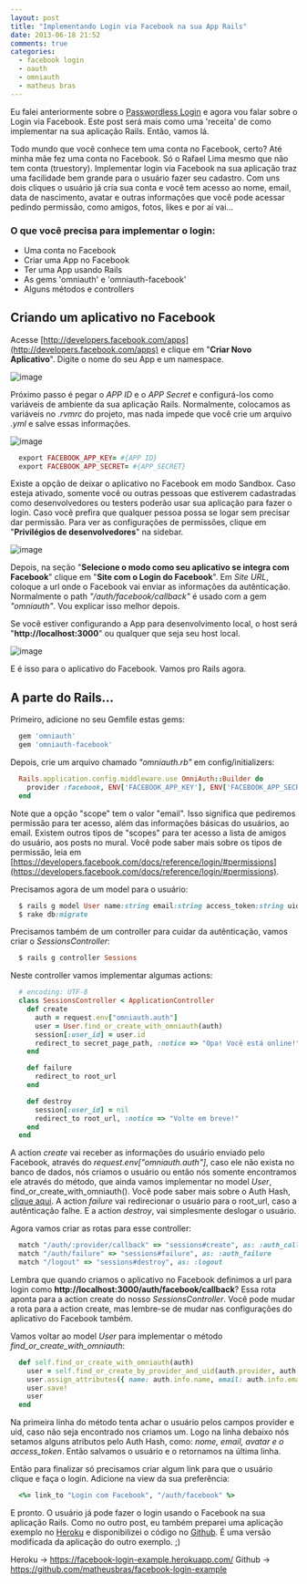 ```yaml
---
layout: post
title: "Implementando Login via Facebook na sua App Rails"
date: 2013-06-18 21:52
comments: true
categories:
  - facebook login
  - oauth
  - omniauth
  - matheus bras
---
```


Eu falei anteriormente sobre o [Passwordless Login](http://helabs.com.br/blog/2013/04/11/passwordless-login/) e agora vou falar sobre o Login via Facebook. Este post será mais como uma 'receita' de como implementar na sua aplicação Rails. Então, vamos lá.

<!--more-->

Todo mundo que você conhece tem uma conta no Facebook, certo? Até minha mãe fez uma conta no Facebook. Só o Rafael Lima mesmo que não tem conta (truestory). Implementar login via Facebook na sua aplicação traz uma facilidade bem grande para o usuário fazer seu cadastro. Com uns dois cliques o usuário já cria sua conta e você tem acesso ao nome, email, data de nascimento, avatar e outras informações que você pode acessar pedindo permissão, como amigos, fotos, likes e por aí vai...

### O que você precisa para implementar o login:
- Uma conta no Facebook
- Criar uma App no Facebook
- Ter uma App usando Rails
- As gems 'omniauth' e 'omniauth-facebook'
- Alguns métodos e controllers

## Criando um aplicativo no Facebook

Acesse [http://developers.facebook.com/apps](http://developers.facebook.com/apps) e clique em "**Criar Novo Aplicativo**". Digite o nome do seu App e um namespace.

![image](/images/posts/facebook-login/img0.png)

Próximo passo é pegar o _APP ID_ e o _APP Secret_ e configurá-los como variáveis de ambiente da sua aplicação Rails. Normalmente, colocamos as variáveis no _.rvmrc_ do projeto, mas nada impede que você crie um arquivo _.yml_ e salve essas informações.

![image](/images/posts/facebook-login/img1.png)

```ruby
  export FACEBOOK_APP_KEY= #{APP ID}
  export FACEBOOK_APP_SECRET= #{APP_SECRET}
```

Existe a opção de deixar o aplicativo no Facebook em modo Sandbox. Caso esteja ativado, somente você ou outras pessoas que estiverem cadastradas como desenvolvedores ou testers poderão usar sua aplicação para fazer o login. Caso você prefira que qualquer pessoa possa se logar sem precisar dar permissão. Para ver as configurações de permissões, clique em "**Privilégios de desenvolvedores**" na sidebar.

![image](/images/posts/facebook-login/img2.png)

Depois, na seção "**Selecione o modo como seu aplicativo se integra com Facebook**" clique em "**Site com o Login do Facebook**". Em _Site URL_, coloque a url onde o Facebook vai enviar as informações da autênticação. Normalmente o path _"/auth/facebook/callback"_ é usado com a gem _"omniauth"_. Vou explicar isso melhor depois.

Se você estiver configurando a App para desenvolvimento local, o host será "**http://localhost:3000**" ou qualquer que seja seu host local.

![image](/images/posts/facebook-login/img4.png)

E é isso para o aplicativo do Facebook. Vamos pro Rails agora.

## A parte do Rails...

Primeiro, adicione no seu Gemfile estas gems:

```ruby
  gem 'omniauth'
  gem 'omniauth-facebook'
```

Depois, crie um arquivo chamado _"omniauth.rb"_ em config/initializers:

```ruby
  Rails.application.config.middleware.use OmniAuth::Builder do
    provider :facebook, ENV['FACEBOOK_APP_KEY'], ENV['FACEBOOK_APP_SECRET'], :scope => "email"
  end
```

Note que a opção "scope" tem o valor "email". Isso significa que pediremos permissão para ter acesso, além das informações básicas do usuários, ao email. Existem outros tipos de "scopes" para ter acesso a lista de amigos do usuário, aos posts no mural. Você pode saber mais sobre os tipos de permissão, leia em [https://developers.facebook.com/docs/reference/login/#permissions](https://developers.facebook.com/docs/reference/login/#permissions).

Precisamos agora de um model para o usuário:

```ruby
  $ rails g model User name:string email:string access_token:string uid:string photo_url:string provider:string
  $ rake db:migrate
```

Precisamos também de um controller para cuidar da autênticação, vamos criar o _SessionsController_:

```ruby
  $ rails g controller Sessions
```

Neste controller vamos implementar algumas actions:

```ruby
  # encoding: UTF-8
  class SessionsController < ApplicationController
    def create
      auth = request.env["omniauth.auth"]
      user = User.find_or_create_with_omniauth(auth)
      session[:user_id] = user.id
      redirect_to secret_page_path, :notice => "Opa! Você está online!"
    end

    def failure
      redirect_to root_url
    end

    def destroy
      session[:user_id] = nil
      redirect_to root_url, :notice => "Volte em breve!"
    end
  end
```

A action _create_ vai receber as informações do usuário enviado pelo Facebook, através do _request.env["omniauth.auth"]_, caso ele não exista no banco de dados, nós criamos o usuário ou então nós somente encontramos ele através do método, que ainda vamos implementar no model _User_, find_or_create_with_omniauth(). Você pode saber mais sobre o Auth Hash, [clique aqui](https://github.com/mkdynamic/omniauth-facebook#auth-hash). A action _failure_ vai redirecionar o usuário para o root_url, caso a autênticação falhe. E a action _destroy_, vai simplesmente deslogar o usuário.

Agora vamos criar as rotas para esse controller:

```ruby
  match "/auth/:provider/callback" => "sessions#create", as: :auth_callback
  match "/auth/failure" => "sessions#failure", as: :auth_failure
  match "/logout" => "sessions#destroy", as: :logout
```

Lembra que quando criamos o aplicativo no Facebook definimos a url para login como **http://localhost:3000/auth/facebook/callback**? Essa rota aponta para a action create do nosso _SessionsController_. Você pode mudar a rota para a action create, mas lembre-se de mudar nas configurações do aplicativo do Facebook também.

Vamos voltar ao model _User_ para implementar o método *find_or_create_with_omniauth*:

```ruby
  def self.find_or_create_with_omniauth(auth)
    user = self.find_or_create_by_provider_and_uid(auth.provider, auth.uid)
    user.assign_attributes({ name: auth.info.name, email: auth.info.email, photo_url: auth.info.image, access_token: auth.credentials.token })
    user.save!
    user
  end
```

Na primeira linha do método tenta achar o usuário pelos campos provider e uid, caso não seja encontrado nos criamos um. Logo na linha debaixo nós setamos alguns atributos pelo Auth Hash, como: *nome, email, avatar e o access_token*. Então salvamos o usuário e o retornamos na última linha.

Então para finalizar só precisamos criar algum link para que o usuário clique e faça o login. Adicione na view da sua preferência:

```ruby
  <%= link_to "Login com Facebook", "/auth/facebook" %>
```

E pronto. O usuário já pode fazer o login usando o Facebook na sua aplicação Rails. Como no outro post, eu também preparei uma aplicação exemplo no [Heroku](https://facebook-login-example.herokuapp.com/) e disponibilizei o código no [Github](https://github.com/matheusbras/facebook-login-example). É uma versão modificada da aplicação do outro exemplo. ;)

Heroku -> https://facebook-login-example.herokuapp.com/
Github -> https://github.com/matheusbras/facebook-login-example

